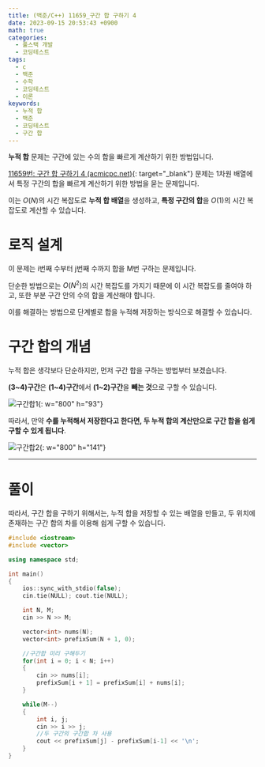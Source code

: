 ```yaml
---
title: (백준/C++) 11659_구간 합 구하기 4
date: 2023-09-15 20:53:43 +0900
math: true
categories:
  - 풀스택 개발
  - 코딩테스트
tags:
  - c
  - 백준
  - 수학
  - 코딩테스트
  - 이론
keywords:
  - 누적 합
  - 백준
  - 코딩테스트
  - 구간 합
---
```


<span class="keyword">**누적 합**</span> 문제는 구간에 있는 수의 합을 빠르게 계산하기 위한 방법입니다.

[11659번: 구간 합 구하기 4 (acmicpc.net)](https://www.acmicpc.net/problem/11659){: target="_blank"} 문제는 1차원 배열에서 특정 구간의 합을 빠르게 계산하기 위한 방법을 묻는 문제입니다.

이는 $O(N)$의 시간 복잡도로 **누적 합 배열**을 생성하고, **특정 구간의 합**을 $O(1)$의 시간 복잡도로 계산할 수 있습니다.


# 로직 설계

이 문제는 i번째 수부터 j번째 수까지 합을 M번 구하는 문제입니다.

단순한 방법으로는 $O(N^2)$의 시간 복잡도를 가지기 때문에 이 시간 복잡도를 줄여야 하고, 또한 부분 구간 안의 수의 합을 계산해야 합니다.

이를 해결하는 방법으로 단계별로 합을 누적해 저장하는 방식으로 해결할 수 있습니다.

# 구간 합의 개념

누적 합은 생각보다 단순하지만, 먼저 구간 합을 구하는 방법부터 보겠습니다.

<span class="important">**(3~4)구간**</span>은 **(1~4)구간**에서 **(1~2)구간**을 **빼는 것**으로 구할 수 있습니다.

![구간합1](https://i.postimg.cc/6QGQcqt3/1.png){: w="800" h="93"}

따라서, 만약 <span class="font_highlight">**수를 누적해서 저장한다고 한다면, 두 누적 합의 계산만으로 구간 합을 쉽게 구할 수 있게 됩니다**</span>.

![구간합2](https://i.postimg.cc/d1PVxFV9/2.png){: w="800" h="141"}

---

# 풀이

따라서, 구간 합을 구하기 위해서는, 누적 합을 저장할 수 있는 배열을 만들고, 두 위치에 존재하는 구간 합의 차를 이용해 쉽게 구할 수 있습니다.

```cpp
#include <iostream>
#include <vector>

using namespace std;

int main()
{
	ios::sync_with_stdio(false);
	cin.tie(NULL); cout.tie(NULL);

	int N, M;
	cin >> N >> M;

	vector<int> nums(N);
	vector<int> prefixSum(N + 1, 0);

	//구간합 미리 구해두기
	for(int i = 0; i < N; i++)
	{
		cin >> nums[i];
		prefixSum[i + 1] = prefixSum[i] + nums[i];
	}

	while(M--)
	{
		int i, j;
		cin >> i >> j;
		//두 구간의 구간합 차 사용
		cout << prefixSum[j] - prefixSum[i-1] << '\n';
	}
}
```